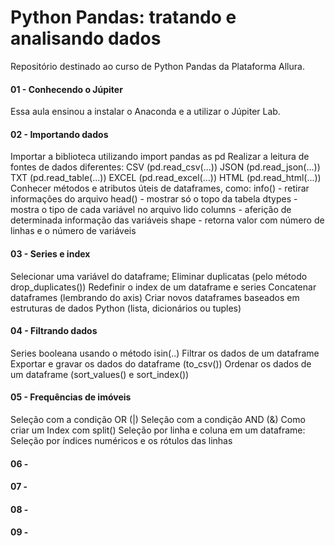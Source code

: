 # Python Pandas: tratando e analisando dados
Repositório destinado ao curso de Python Pandas da Plataforma Allura.

<h4>01 - Conhecendo o Júpiter</h4>
    Essa aula ensinou a instalar o Anaconda e a utilizar o Júpiter Lab.
<h4>02 - Importando dados</h4>
    Importar a biblioteca utilizando import pandas as pd
    Realizar a leitura de fontes de dados diferentes:
    CSV (pd.read_csv(...))
    JSON (pd.read_json(...))
    TXT (pd.read_table(...))
    EXCEL (pd.read_excel(...))
    HTML (pd.read_html(...))
    Conhecer métodos e atributos úteis de dataframes, como:
    info() - retirar informações do arquivo
    head() - mostrar só o topo da tabela
    dtypes - mostra o tipo de cada variável no arquivo lido
    columns - aferição de determinada informação das variáveis
    shape - retorna valor com número de linhas e o número de variáveis
<h4>03 - Series e index</h4>
    Selecionar uma variável do dataframe;
    Eliminar duplicatas (pelo método drop_duplicates())
    Redefinir o index de um dataframe e series
    Concatenar dataframes (lembrando do axis)
    Criar novos dataframes baseados em estruturas de dados Python (lista, dicionários ou tuples)
<h4>04 - Filtrando dados</h4>
    Series booleana usando o método isin(..)
    Filtrar os dados de um dataframe
    Exportar e gravar os dados do dataframe (to_csv())
    Ordenar os dados de um dataframe (sort_values() e sort_index())
<h4>05 - Frequências de imóveis</h4>
    Seleção com a condição OR (|)
    Seleção com a condição AND (&)
    Como criar um Index com split()
    Seleção por linha e coluna em um dataframe:
    Seleção por índices numéricos e os rótulos das linhas
<h4>06 -</h4>
<h4>07 -</h4>
<h4>08 -</h4>
<h4>09 -</h4>